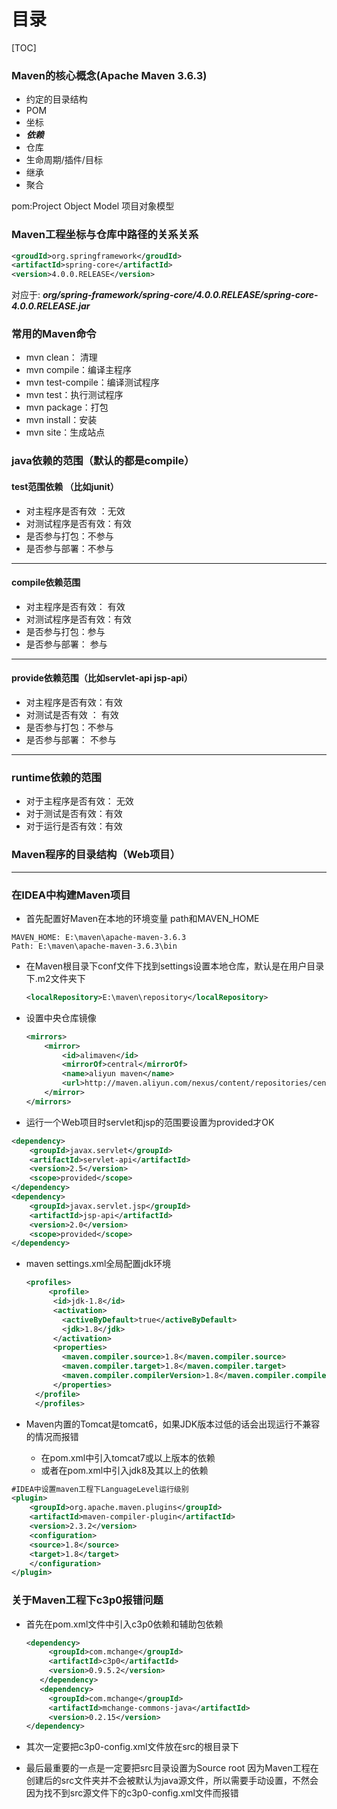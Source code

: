 # 目录

[TOC]

### Maven的核心概念(Apache Maven 3.6.3)

- 约定的目录结构
- POM
- 坐标
- ***依赖***
- 仓库
- 生命周期/插件/目标
- 继承
- 聚合

pom:Project Object Model  项目对象模型

### Maven工程坐标与仓库中路径的关系关系

```xml
<groudId>org.springframework</groudId>
<artifactId>spring-core</artifactId>
<version>4.0.0.RELEASE</version>
```

对应于: ***org/spring-framework/spring-core/4.0.0.RELEASE/spring-core-4.0.0.RELEASE.jar***

### 常用的Maven命令

- mvn clean： 清理
- mvn compile：编译主程序
- mvn test-compile：编译测试程序
- mvn test：执行测试程序
- mvn package：打包
- mvn install：安装
- mvn site：生成站点

### java依赖的范围（默认的都是compile）

#### test范围依赖 （比如junit）

- 对主程序是否有效 ：无效
- 对测试程序是否有效：有效
- 是否参与打包：不参与
- 是否参与部署：不参与

--------------

#### compile依赖范围

- 对主程序是否有效： 有效
- 对测试程序是否有效：有效
- 是否参与打包：参与
- 是否参与部署： 参与

--------

#### provide依赖范围（比如servlet-api jsp-api）

- 对主程序是否有效：有效
- 对测试是否有效 ： 有效
- 是否参与打包：不参与
- 是否参与部署： 不参与

-----

###  runtime依赖的范围

- 对于主程序是否有效： 无效
- 对于测试是否有效：有效
- 对于运行是否有效：有效

### Maven程序的目录结构（Web项目）

----

### 在IDEA中构建Maven项目

- 首先配置好Maven在本地的环境变量 path和MAVEN_HOME

```properties
MAVEN_HOME: E:\maven\apache-maven-3.6.3
Path: E:\maven\apache-maven-3.6.3\bin
```

- 在Maven根目录下conf文件下找到settings设置本地仓库，默认是在用户目录下.m2文件夹下

  ```xml
  <localRepository>E:\maven\repository</localRepository>
  ```

- 设置中央仓库镜像

  ```xml
  <mirrors>
      <mirror>
          <id>alimaven</id>
          <mirrorOf>central</mirrorOf>
          <name>aliyun maven</name>
          <url>http://maven.aliyun.com/nexus/content/repositories/central/</url>
      </mirror>
  </mirrors>
  ```
  
- 运行一个Web项目时servlet和jsp的范围要设置为provided才OK

```xml
<dependency>
    <groupId>javax.servlet</groupId>
    <artifactId>servlet-api</artifactId>
    <version>2.5</version>
    <scope>provided</scope>
</dependency>
<dependency>
    <groupId>javax.servlet.jsp</groupId>
    <artifactId>jsp-api</artifactId>
    <version>2.0</version>
    <scope>provided</scope>
</dependency>
```

- maven settings.xml全局配置jdk环境

   ```xml
   <profiles>
     	<profile>
         <id>jdk-1.8</id>
         <activation>
           <activeByDefault>true</activeByDefault>
           <jdk>1.8</jdk>
         </activation>
         <properties>
           <maven.compiler.source>1.8</maven.compiler.source>
           <maven.compiler.target>1.8</maven.compiler.target>
           <maven.compiler.compilerVersion>1.8</maven.compiler.compilerVersion>
         </properties>
     </profile>
     </profiles>
   ```
   
- Maven内置的Tomcat是tomcat6，如果JDK版本过低的话会出现运行不兼容的情况而报错

  - 在pom.xml中引入tomcat7或以上版本的依赖
  - 或者在pom.xml中引入jdk8及其以上的依赖

```xml
#IDEA中设置maven工程下LanguageLevel运行级别
<plugin>
    <groupId>org.apache.maven.plugins</groupId>
    <artifactId>maven-compiler-plugin</artifactId>
    <version>2.3.2</version>
    <configuration>
    <source>1.8</source>
    <target>1.8</target>
    </configuration>
</plugin>
```

### 关于Maven工程下c3p0报错问题

- 首先在pom.xml文件中引入c3p0依赖和辅助包依赖

   ```xml
   <dependency>
        <groupId>com.mchange</groupId>
        <artifactId>c3p0</artifactId>
        <version>0.9.5.2</version>
      </dependency>
      <dependency>
        <groupId>com.mchange</groupId>
        <artifactId>mchange-commons-java</artifactId>
        <version>0.2.15</version>
   </dependency>
   ```

- 其次一定要把c3p0-config.xml文件放在src的根目录下

- 最后最重要的一点是一定要把src目录设置为Source root 因为Maven工程在创建后的src文件夹并不会被默认为java源文件，所以需要手动设置，不然会因为找不到src源文件下的c3p0-config.xml文件而报错